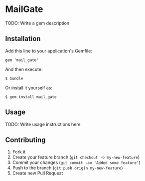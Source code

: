 # MailGate

TODO: Write a gem description

## Installation

Add this line to your application's Gemfile:

    gem 'mail_gate'

And then execute:

    $ bundle

Or install it yourself as:

    $ gem install mail_gate

## Usage

TODO: Write usage instructions here

## Contributing

1. Fork it
2. Create your feature branch (`git checkout -b my-new-feature`)
3. Commit your changes (`git commit -am 'Added some feature'`)
4. Push to the branch (`git push origin my-new-feature`)
5. Create new Pull Request
